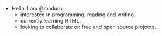 - Hello, I am @maduru;
  - interested in programming, reading and writing.
  - currently learning HTML.
  - looking to collaborate on free and open source projects.

<!---
maduru/maduru is a ✨ special ✨ repository because its `README.md` (this file) appears on your GitHub profile.
You can click the Preview link to take a look at your changes.
--->
